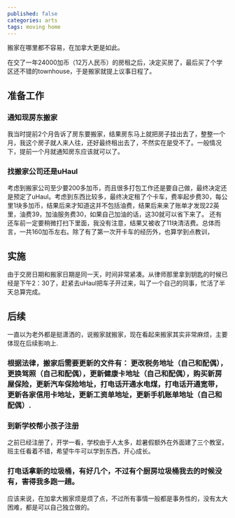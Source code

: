 ```yaml
---
published: false
categories: arts
tags: moving home
---
```

搬家在哪里都不容易，在加拿大更是如此。

在交了一年24000加币（12万人民币）的房租之后，决定买房了，最后买了个学区还不错的townhouse，于是搬家就提上议事日程了。

## 准备工作
### 通知现房东搬家
我当时提前2个月告诉了房东要搬家，结果房东马上就把房子挂出去了，整整一个月，我这个房子就人来人往，还好最终租出去了，不然实在是受不了。一般情况下，提前一个月就通知房东应该就可以了。

### 找搬家公司还是uHaul
考虑到搬家公司至少要200多加币，而且很多打包工作还是要自己做，最终决定还是预定了uHaul。考虑到东西比较多，最终决定租了个卡车，费率起步费30，每公里1块多加币，结果后来才知道这并不包括油费，结果后来来了账单才发现22英里，油费39，加油服务费30，如果自己加油的话，这30就可以省下来了。 还有还车前一定要稍微打扫下里面，我没有注意，结果又被收了11块清洁费。总体而言，一共160加币左右。除了有了第一次开卡车的经历外，也算学到点教训，

## 实施
由于交房日期和搬家日期是同一天，时间非常紧凑。从律师那里拿到钥匙的时候已经是下午2：30了，赶紧去uHaul把车子开过来，叫了一个自己的同事，忙活了半天总算完成。

## 后续
一直以为老外都是挺潇洒的，说搬家就搬家，现在看起来搬家其实非常麻烦，主要体现在后续影响上.

### 根据法律，搬家后需要更新的文件有： 更改税务地址（自己和配偶），更换驾照（自己和配偶），更新健康卡地址（自己和配偶），购买新房屋保险，更新汽车保险地址，打电话开通水电煤，打电话开通宽带，更新各家信用卡地址，更新工资单地址，更新手机账单地址（自己和配偶）.

### 到新学校帮小孩子注册
之前已经注册了，开学一看，学校由于人太多，趁暑假额外在外面建了三个教室，班主任看着不错，希望牛牛可以学到东西，开心成长。

### 打电话拿新的垃圾桶，有好几个，不过有个厨房垃圾桶我去的时候没有，害得我多跑一趟。

应该来说，在加拿大搬家烦是烦了点，不过所有事情一般都是事务性的，没有太大困难，都是可以自己独立做的。
